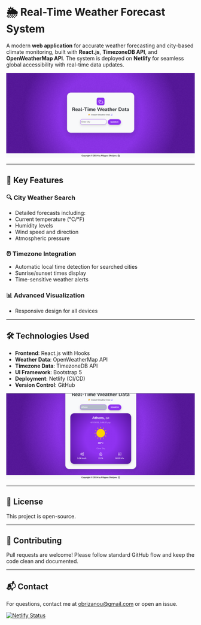 
# 🌦️ Real-Time Weather Forecast System

A modern **web application** for accurate weather forecasting and city-based climate monitoring, built with **React.js**, **TimezoneDB API**, and **OpenWeatherMap API**. The system is deployed on **Netlify** for seamless global accessibility with real-time data updates.

![screenshot](images/1.png)

---

## 🌟 Key Features

### 🔍 City Weather Search
- Detailed forecasts including:
- Current temperature (°C/°F)
- Humidity levels
- Wind speed and direction
- Atmospheric pressure

### ⏰ Timezone Integration
- Automatic local time detection for searched cities
- Sunrise/sunset times display
- Time-sensitive weather alerts

### 📊 Advanced Visualization
- Responsive design for all devices

---

## 🛠️ Technologies Used

- **Frontend**: React.js with Hooks
- **Weather Data**: OpenWeatherMap API
- **Timezone Data**: TimezoneDB API
- **UI Framework**: Bootstrap 5
- **Deployment**: Netlify (CI/CD)
- **Version Control**: GitHub

![screenshot](images/2.png)

---

## 📄 License

This project is open-source.

---

## 🤝 Contributing

Pull requests are welcome! Please follow standard GitHub flow and keep the code clean and documented.

---

## 📬 Contact

For questions, contact me at [obrizanou@gmail.com](mailto:obrizanou@gmail.com) or open an issue.


[![Netlify Status](https://api.netlify.com/api/v1/badges/75683ba0-f5dd-4dda-af91-79c2ded59380/deploy-status)](https://app.netlify.com/projects/citycast-weather-app/deploys)
